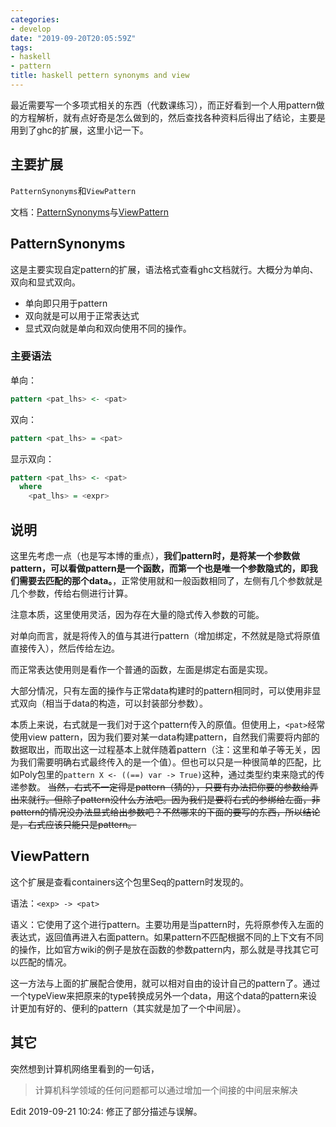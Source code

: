 ```yaml
---
categories: 
- develop
date: "2019-09-20T20:05:59Z"
tags: 
- haskell
- pattern
title: haskell pettern synonyms and view
---
```


最近需要写一个多项式相关的东西（代数课练习），而正好看到一个人用pattern做的方程解析，就有点好奇是怎么做到的，然后查找各种资料后得出了结论，主要是用到了ghc的扩展，这里小记一下。

<!--more-->

## 主要扩展

`PatternSynonyms`和`ViewPattern`

文档：[PatternSynonyms](https://downloads.haskell.org/ghc/latest/docs/html/users_guide/glasgow_exts.html#pattern-synonyms)与[ViewPattern](https://downloads.haskell.org/ghc/latest/docs/html/users_guide/glasgow_exts.html#view-patterns)

## PatternSynonyms

这是主要实现自定pattern的扩展，语法格式查看ghc文档就行。大概分为单向、双向和显式双向。

- 单向即只用于pattern
- 双向就是可以用于正常表达式
- 显式双向就是单向和双向使用不同的操作。

### 主要语法

单向：

```haskell
pattern <pat_lhs> <- <pat>
```

双向：

```haskell
pattern <pat_lhs> = <pat>
```

显示双向：

```haskell
pattern <pat_lhs> <- <pat>
  where
    <pat_lhs> = <expr>
```

## 说明

这里先考虑一点（也是写本博的重点），**我们pattern时，是将某一个参数做pattern，可以看做pattern是一个函数，而第一个也是唯一个参数隐式的，即我们需要去匹配的那个data。**，正常使用就和一般函数相同了，左侧有几个参数就是几个参数，传给右侧进行计算。

注意本质，这里使用灵活，因为存在大量的隐式传入参数的可能。

对单向而言，就是将传入的值与其进行pattern（增加绑定，不然就是隐式将原值直接传入），然后传给左边。

而正常表达使用则是看作一个普通的函数，左面是绑定右面是实现。

大部分情况，只有左面的操作与正常data构建时的pattern相同时，可以使用非显式双向（相当于data的构造，可以封装部分参数）。

本质上来说，右式就是一我们对于这个pattern传入的原值。但使用上，`<pat>`经常使用view pattern，因为我们要对某一data构建pattern，自然我们需要将内部的数据取出，而取出这一过程基本上就伴随着pattern（注：这里和单子等无关，因为我们需要明确右式最终传入的是一个值）。但也可以只是一种很简单的匹配，比如Poly包里的`pattern X <- ((==) var -> True)`这种，通过类型约束来隐式的传递参数。
~~当然，右式不一定得是pattern（猜的），只要有办法把你要的参数给弄出来就行。但除了pattern没什么方法吧。因为我们是要将右式的参绑给左面，非pattern的情况没办法显式给出参数吧？不然哪来的下面的要写的东西，所以结论是，右式应该只能只是pattern。~~

## ViewPattern

这个扩展是查看containers这个包里Seq的pattern时发现的。

语法：`<exp> -> <pat>`

语义：它使用了这个进行pattern。主要功用是当pattern时，先将原参传入左面的表达式，返回值再进入右面pattern。如果pattern不匹配根据不同的上下文有不同的操作，比如官方wiki的例子是放在函数的参数pattern内，那么就是寻找其它可以匹配的情况。

这一方法与上面的扩展配合使用，就可以相对自由的设计自己的pattern了。通过一个typeView来把原来的type转换成另外一个data，用这个data的pattern来设计更加有好的、便利的pattern（其实就是加了一个中间层）。

## 其它

突然想到计算机网络里看到的一句话，

> 计算机科学领域的任何问题都可以通过增加一个间接的中间层来解决

Edit 2019-09-21 10:24:
修正了部分描述与误解。
